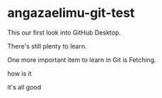 # angazaelimu-git-test

This our first look into GitHub Desktop. 

There's still plenty to learn.

One more important item to learn in Git is Fetching. 
 
how is it

it's all good
